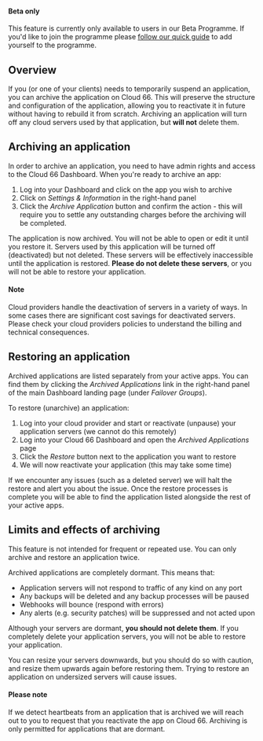 #### Beta only
<div class="notice notice-warning"><p>
This feature is currently only available to users in our Beta Programme. If you'd like to join the programme please <a href="/{{page.collection}}/resources/cloud-66-beta-program.html">follow our quick guide</a> to add yourself to the programme.</p></div>

## Overview

If you (or one of your clients) needs to temporarily suspend an application, you can archive the application on Cloud 66. This will preserve the structure and configuration of the application, allowing you to reactivate it in future without having to rebuild it from scratch.  Archiving an application will turn off any cloud servers used by that application, but **will not** delete them. 

## Archiving an application

In order to archive an application, you need to have admin rights and access to the Cloud 66 Dashboard. When you're ready to archive an app:

1. Log into your Dashboard and click on the app you wish to archive
2. Click on *Settings & Information* in the right-hand panel
3. Click the *Archive Application* button and confirm the action - this will require you to settle any outstanding charges before the archiving will be completed.

The application is now archived. You will not be able to open or edit it until you restore it. Servers used by this application will be turned off (deactivated) but not deleted. These servers will be effectively inaccessible until the application is restored. **Please do not delete these servers**, or you will not be able to restore your application. 

#### Note
<div class="notice"><p>
Cloud providers handle the deactivation of servers in a variety of ways. In some cases there are significant cost savings for deactivated servers. Please check your cloud providers policies to understand the billing and technical consequences.</p></div>

## Restoring an application

Archived applications are listed separately from your active apps. You can find them by clicking the *Archived Applications* link in the right-hand panel of the main Dashboard landing page (under *Failover Groups*).

To restore (unarchive) an application:

1. Log into your cloud provider and start or reactivate (unpause) your application servers (we cannot do this remotely)
2. Log into your Cloud 66 Dashboard and open the *Archived Applications* page
3. Click the *Restore* button next to the application you want to restore 
4. We will now reactivate your application (this may take some time)

If we encounter any issues (such as a deleted server) we will halt the restore and alert you about the issue. Once the restore processes is complete you will be able to find the application listed alongside the rest of your active apps. 

## Limits and effects of archiving

This feature is not intended for frequent or repeated use. You can only archive and restore an application twice. 

Archived applications are completely dormant. This means that:

- Application servers will not respond to traffic of any kind on any port
- Any backups will be deleted and any backup processes will be paused
- Webhooks will bounce (respond with errors)
- Any alerts (e.g. security patches) will be suppressed and not acted upon

Although your servers are dormant, **you should not delete them**. If you completely delete your application servers, you will not be able to restore your application. 

You can resize your servers downwards, but you should do so with caution, and resize them upwards again before restoring them. Trying to restore an application on undersized servers will cause issues.

#### Please note
<div class="notice notice-danger"><p>If we detect heartbeats from an application that is archived we will reach out to you to request that you reactivate the app on Cloud 66. Archiving is only permitted for applications that are dormant.</p></div>
